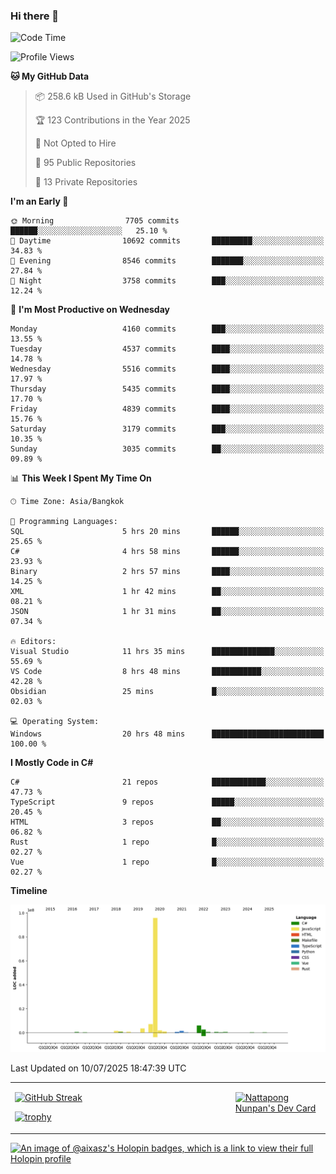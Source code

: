 ### Hi there 👋

<!--START_SECTION:waka-->
![Code Time](http://img.shields.io/badge/Code%20Time-2%2C414%20hrs%2032%20mins-blue)

![Profile Views](http://img.shields.io/badge/Profile%20Views-0-blue)

**🐱 My GitHub Data** 

> 📦 258.6 kB Used in GitHub's Storage 
 > 
> 🏆 123 Contributions in the Year 2025
 > 
> 🚫 Not Opted to Hire
 > 
> 📜 95 Public Repositories 
 > 
> 🔑 13 Private Repositories 
 > 
**I'm an Early 🐤** 

```text
🌞 Morning                7705 commits        ██████░░░░░░░░░░░░░░░░░░░   25.10 % 
🌆 Daytime                10692 commits       █████████░░░░░░░░░░░░░░░░   34.83 % 
🌃 Evening                8546 commits        ███████░░░░░░░░░░░░░░░░░░   27.84 % 
🌙 Night                  3758 commits        ███░░░░░░░░░░░░░░░░░░░░░░   12.24 % 
```
📅 **I'm Most Productive on Wednesday** 

```text
Monday                   4160 commits        ███░░░░░░░░░░░░░░░░░░░░░░   13.55 % 
Tuesday                  4537 commits        ████░░░░░░░░░░░░░░░░░░░░░   14.78 % 
Wednesday                5516 commits        ████░░░░░░░░░░░░░░░░░░░░░   17.97 % 
Thursday                 5435 commits        ████░░░░░░░░░░░░░░░░░░░░░   17.70 % 
Friday                   4839 commits        ████░░░░░░░░░░░░░░░░░░░░░   15.76 % 
Saturday                 3179 commits        ███░░░░░░░░░░░░░░░░░░░░░░   10.35 % 
Sunday                   3035 commits        ██░░░░░░░░░░░░░░░░░░░░░░░   09.89 % 
```


📊 **This Week I Spent My Time On** 

```text
🕑︎ Time Zone: Asia/Bangkok

💬 Programming Languages: 
SQL                      5 hrs 20 mins       ██████░░░░░░░░░░░░░░░░░░░   25.65 % 
C#                       4 hrs 58 mins       ██████░░░░░░░░░░░░░░░░░░░   23.93 % 
Binary                   2 hrs 57 mins       ████░░░░░░░░░░░░░░░░░░░░░   14.25 % 
XML                      1 hr 42 mins        ██░░░░░░░░░░░░░░░░░░░░░░░   08.21 % 
JSON                     1 hr 31 mins        ██░░░░░░░░░░░░░░░░░░░░░░░   07.34 % 

🔥 Editors: 
Visual Studio            11 hrs 35 mins      ██████████████░░░░░░░░░░░   55.69 % 
VS Code                  8 hrs 48 mins       ███████████░░░░░░░░░░░░░░   42.28 % 
Obsidian                 25 mins             █░░░░░░░░░░░░░░░░░░░░░░░░   02.03 % 

💻 Operating System: 
Windows                  20 hrs 48 mins      █████████████████████████   100.00 % 
```

**I Mostly Code in C#** 

```text
C#                       21 repos            ████████████░░░░░░░░░░░░░   47.73 % 
TypeScript               9 repos             █████░░░░░░░░░░░░░░░░░░░░   20.45 % 
HTML                     3 repos             ██░░░░░░░░░░░░░░░░░░░░░░░   06.82 % 
Rust                     1 repo              █░░░░░░░░░░░░░░░░░░░░░░░░   02.27 % 
Vue                      1 repo              █░░░░░░░░░░░░░░░░░░░░░░░░   02.27 % 
```



**Timeline**

![Lines of Code chart](https://raw.githubusercontent.com/aixasz/aixasz/main/assets/bar_graph.png)


 Last Updated on 10/07/2025 18:47:39 UTC
<!--END_SECTION:waka-->

<table>
<tr>
<td width="70%" valign="top">
 
 [![GitHub Streak](http://github-readme-streak-stats.herokuapp.com?user=aixasz&theme=github-dark&hide_border=true&date_format=%5BY%20%5DM%20j)](https://git.io/streak-stats)

 [![trophy](https://github-profile-trophy.vercel.app/?username=aixasz&theme=onedark)](https://github.com/ryo-ma/github-profile-trophy)
 </td>
<td width="30%" valign="top">
 
<a href="https://app.daily.dev/aixasz"><img src="https://api.daily.dev/devcards/403207936e6547c9a85ea449e9f3abe8.png?r=re8" alt="Nattapong Nunpan's Dev Card"/></a>

 </td>
</tr>
</table>

[![An image of @aixasz's Holopin badges, which is a link to view their full Holopin profile](https://holopin.me/aixasz)](https://holopin.io/@aixasz)
 
